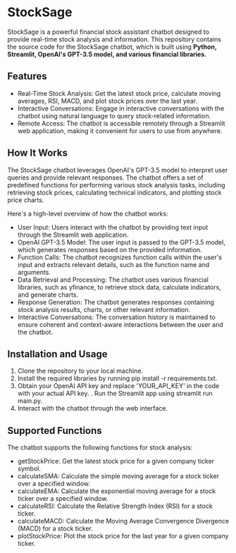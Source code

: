 # StockSage
StockSage is a powerful financial stock assistant chatbot designed to provide real-time stock analysis and information. This repository contains the source code for the StockSage chatbot, which is built using **Python, Streamlit, OpenAI's GPT-3.5 model, and various financial libraries.**

## Features
- Real-Time Stock Analysis: Get the latest stock price, calculate moving averages, RSI, MACD, and plot stock prices over the last year.
- Interactive Conversations: Engage in interactive conversations with the chatbot using natural language to query stock-related information.
- Remote Access: The chatbot is accessible remotely through a Streamlit web application, making it convenient for users to use from anywhere.
## How It Works
The StockSage chatbot leverages OpenAI's GPT-3.5 model to interpret user queries and provide relevant responses. The chatbot offers a set of predefined functions for performing various stock analysis tasks, including retrieving stock prices, calculating technical indicators, and plotting stock price charts.

Here's a high-level overview of how the chatbot works:

- User Input: Users interact with the chatbot by providing text input through the Streamlit web application.
- OpenAI GPT-3.5 Model: The user input is passed to the GPT-3.5 model, which generates responses based on the provided information.
- Function Calls: The chatbot recognizes function calls within the user's input and extracts relevant details, such as the function name and arguments.
- Data Retrieval and Processing: The chatbot uses various financial libraries, such as yfinance, to retrieve stock data, calculate indicators, and generate charts.
- Response Generation: The chatbot generates responses containing stock analysis results, charts, or other relevant information.
- Interactive Conversations: The conversation history is maintained to ensure coherent and context-aware interactions between the user and the chatbot.
## Installation and Usage
1. Clone the repository to your local machine.
2. Install the required libraries by running pip install -r requirements.txt.
3. Obtain your OpenAI API key and replace 'YOUR_API_KEY' in the code with your actual API key.
. Run the Streamlit app using streamlit run main.py.
5. Interact with the chatbot through the web interface.
## Supported Functions
The chatbot supports the following functions for stock analysis:

- getStockPrice: Get the latest stock price for a given company ticker symbol.
- calculateSMA: Calculate the simple moving average for a stock ticker over a specified window.
- calculateEMA: Calculate the exponential moving average for a stock ticker over a specified window.
- calculateRSI: Calculate the Relative Strength Index (RSI) for a stock ticker.
- calculateMACD: Calculate the Moving Average Convergence Divergence (MACD) for a stock ticker.
- plotStockPrice: Plot the stock price for the last year for a given company ticker.